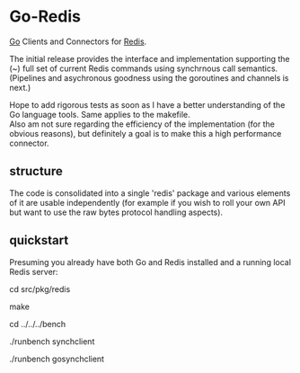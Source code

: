 # Go-Redis

[Go][Go] Clients and Connectors for [Redis][Redis].  

The initial release provides the interface and implementation supporting the (~) full set of current Redis commands using synchrnous call semantics.  (Pipelines and asychronous goodness using the goroutines and channels is next.)

Hope to add rigorous tests as soon as I have a better understanding of the Go language tools.  Same applies to the makefile.  
Also am not sure regarding the efficiency of the implementation (for the obvious reasons), but definitely a goal is to make this a high performance connector.

## structure

The code is consolidated into a single 'redis' package and various elements of it are usable independently (for example if you wish to roll your own API but want to use the raw bytes protocol handling aspects).

## quickstart

Presuming you already have both Go and Redis installed and a running local Redis server:

cd src/pkg/redis

make

cd ../../../bench


./runbench synchclient

./runbench gosynchclient


[Go]: http://golang.org/
[Redis]: http://github.com/antirez/redis

